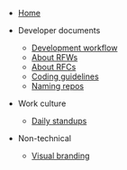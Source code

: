 
- [Home](articles/README.md)

- Developer documents
  - [Development workflow](articles/development-workflow.md)
  - [About RFWs](articles/rfw-about.md)
  - [About RFCs](articles/rfc-about.md) 
  - [Coding guidelines](articles/coding-guidelines.md)
  - [Naming repos](articles/naming-repos.md)

- Work culture  
  - [Daily standups](articles/daily-standups.md)

- Non-technical
  - [Visual branding](articles/visual-branding.md)